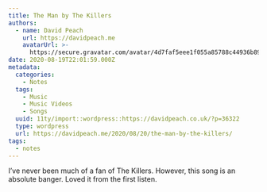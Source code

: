 ```yaml
---
title: The Man by The Killers
authors:
  - name: David Peach
    url: https://davidpeach.me
    avatarUrl: >-
      https://secure.gravatar.com/avatar/4d7faf5eee1f055a85788c44936b8995eaab6dfb004e7854ec747ccb272e91ee?s=96&d=mm&r=g
date: 2020-08-19T22:01:59.000Z
metadata:
  categories:
    - Notes
  tags:
    - Music
    - Music Videos
    - Songs
  uuid: 11ty/import::wordpress::https://davidpeach.co.uk/?p=36322
  type: wordpress
  url: https://davidpeach.me/2020/08/20/the-man-by-the-killers/
tags:
  - notes
---
```

I’ve never been much of a fan of The Killers. However, this song is an absolute banger. Loved it from the first listen.